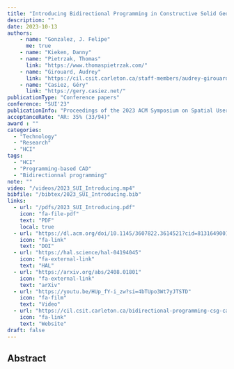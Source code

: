 ```yaml
---
title: "Introducing Bidirectional Programming in Constructive Solid Geometry-Based CAD"
description: ""
date: 2023-10-13
authors:
    - name: "Gonzalez, J. Felipe" 
      me: true
    - name: "Kieken, Danny"
    - name: "Pietrzak, Thomas"
      link: "https://www.thomaspietrzak.com/"
    - name: "Girouard, Audrey"
      link: "https://cil.csit.carleton.ca/staff-members/audrey-girouard/"
    - name: "Casiez, Géry"
      link: "https://gery.casiez.net/"
publicationType: "Conference papers"
conference: "SUI'23"
publicationInfo: "Proceedings of the 2023 ACM Symposium on Spatial User Interaction"
acceptanceRate: "AR: 35% (33/94)"
award : ""
categories:
  - "Technology"
  - "Research"
  - "HCI"
tags:
  - "HCI"
  - "Programming-based CAD"
  - "Bidirectionnal programming"
note: ""
video: "/videos/2023_SUI_Introducing.mp4"
bibfile: "/bibtex/2023_SUI_Introducing.bib"
links:
  - url: "/pdfs/2023_SUI_Introducing.pdf"
    icon: "fa-file-pdf"
    text: "PDF"
    local: true
  - url: "https://dl.acm.org/doi/10.1145/3607822.3614521?cid=81316490016"
    icon: "fa-link"
    text: "DOI"
  - url: "https://hal.science/hal-04194045"
    icon: "fa-external-link"
    text: "HAL"
  - url: "https://arxiv.org/abs/2408.01801"
    icon: "fa-external-link"
    text: "arXiv"
  - url: "https://youtu.be/HUp_fY-i_zw?si=4bTUpo3Wt7yJTSTD"
    icon: "fa-film"
    text: "Video"
  - url: "https://cil.csit.carleton.ca/bidirectional-programming-csg-cad/"
    icon: "fa-link"
    text: "Website"
draft: false
---
```





## Abstract

